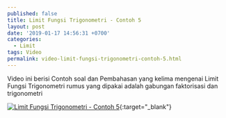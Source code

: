 ```yaml
---
published: false
title: Limit Fungsi Trigonometri - Contoh 5
layout: post
date: '2019-01-17 14:56:31 +0700'
categories:
  - Limit
tags: Video
permalink: video-limit-fungsi-trigonometri-contoh-5.html
---
```

Video ini berisi Contoh  soal dan Pembahasan yang kelima mengenai Limit Fungsi Trigonometri
rumus yang dipakai adalah gabungan faktorisasi dan trigonometri

[![Limit Fungsi Trigonometri - Contoh 5](https://img.youtube.com/vi/13iAHxLgM84/0.jpg)](https://www.youtube.com/watch?v=13iAHxLgM84){:target="_blank"}
